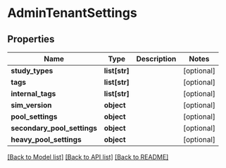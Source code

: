 # AdminTenantSettings

## Properties
Name | Type | Description | Notes
------------ | ------------- | ------------- | -------------
**study_types** | **list[str]** |  | [optional] 
**tags** | **list[str]** |  | [optional] 
**internal_tags** | **list[str]** |  | [optional] 
**sim_version** | **object** |  | [optional] 
**pool_settings** | **object** |  | [optional] 
**secondary_pool_settings** | **object** |  | [optional] 
**heavy_pool_settings** | **object** |  | [optional] 

[[Back to Model list]](../README.md#documentation-for-models) [[Back to API list]](../README.md#documentation-for-api-endpoints) [[Back to README]](../README.md)


